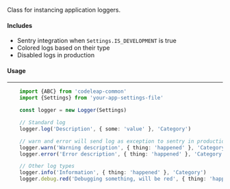 Class for instancing application loggers.

#### Includes
- Sentry integration when `Settings.IS_DEVELOPMENT` is true
- Colored logs based on their type
- Disabled logs in production

#### Usage
---
```typescript
    import {ABC} from 'codeleap-common'
    import {Settings} from 'your-app-settings-file'

    const logger = new Logger(Settings)

    // Standard log
    logger.log('Description', { some: 'value' }, 'Category')

    // warn and error will send log as exception to sentry in production
    logger.warn('Warning description', { thing: 'happened' }, 'Category')
    logger.error('Error description', { thing: 'happened' }, 'Category')

    // Other log types
    logger.info('Information', { thing: 'happened' }, 'Category')
    logger.debug.red('Debugging something, will be red', { thing: 'happened' }, 'Category')
```